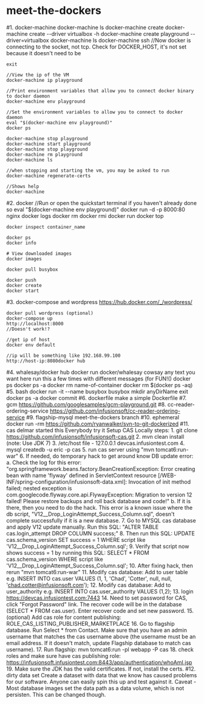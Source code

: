 # meet-the-dockers

#1. docker-machine
    docker-machine ls
    docker-machine create 
    docker-machine create --driver virtualbox -h
    docker-machine create playground --driver=virtualbox
    docker-machine ls
    docker-machine ssh
    //Now docker is connecting to the socket, not tcp. Check for DOCKER_HOST, it's not set because it doesn't need to be
    
    exit
    
    //View the ip of the VM
    docker-machine ip playground
    
    //Print environment variables that allow you to connect docker binary to docker daemon
    docker-machine env playground
    
    //Set the environment variables to allow you to connect to docker daemon
    eval "$(docker-machine env playground)"
    docker ps
    
    docker-machine stop playground
    docker-machine start playground
    docker-machine stop playground
    docker-machine rm playground
    docker-machine ls
    
    //when stopping and starting the vm, you may be asked to run
    docker-machine regenerate-certs
    
    //Shows help
    docker-machine
#2. docker
    //Run or open the quickstart terminal if you haven't already done so
    eval "$(docker-machine env playground)"
    docker run -d -p 8000:80 nginx
    docker logs
    docker rm
    docker rmi
    docker run
    docker top
    
    docker inspect container_name
    
    docker ps
    docker info
    
    # View downloaded images
    docker images
    
    docker pull busybox
    
    docker push
    docker create
    docker start
#3. docker-compose and wordpress
    https://hub.docker.com/_/wordpress/
    
    docker pull wordpress (optional)
    docker-compose up
    http://localhost:8000
    //Doesn't work!?
    
    //get ip of host
    docker env default
    
    //ip will be something like 192.168.99.100
    http://host-ip:8080docker hub
        
#4. whalesay/docker hub
    docker run docker/whalesay cowsay any text you want here
    run this a few times with different messages (for FUN!()
    docker ps
    docker ps -a
    docker rm name-of-container
    docker rm $(docker ps -aq)
#5. bash
    docker run -it --name busybox busybox
    mkdir anyDirName
    exit
    docker ps -a
    docker commit 
#6. dockerfile
    make a simple Dockerfile
#7. gcm
    https://github.com/googlesamples/gcm-playground.git
#8. cc-reader-ordering-service
    https://github.com/infusionsoft/cc-reader-ordering-service
#9. flagship-mysql
    meet-the-dockers branch
#10. ephemeral
    docker run -rm
    https://github.com/ryanwalker/svn-to-git-dockerized
#11. cas
    delmar started this
    Everybody try it
    Setup CAS Locally steps:
    1. git clone https://github.com/infusionsoft/infusionsoft-cas.git
    2. mvn clean install (note: Use JDK 7)
    3. /etc/host file - 127.0.0.1    devcas.infusiontest.com
    4. mysql createdb -u eric -p cas
    5. run cas server using "mvn tomcat6:run-war"
    6. If needed, do temporary hack to get around know DB update error:
        a. Check the log for this error: "org.springframework.beans.factory.BeanCreationException: Error creating bean with name 'flyway' defined in ServletContext resource [/WEB-INF/spring-configuration/infusionsoft-data.xml]: Invocation of init method failed; nested exception is com.googlecode.flyway.core.api.FlywayException: Migration to version 12 failed! Please restore backups and roll back database and code!"
        b. If it is there, then you need to do the hack. This error is a known issue where the db script, "V12__Drop_LoginAttempt_Success_Column.sql", doesn't complete successfully if it is a new database.
    7. Go to MYSQL cas database and apply V12 update manually. Run this SQL: "ALTER TABLE cas.login_attempt DROP COLUMN success;"
    8. Then run this SQL:
       UPDATE cas.schema_version
       SET success = 1
       WHERE script like 'V12__Drop_LoginAttempt_Success_Column.sql';
    9. Verify that script now shows success = 1 by running this SQL:
       SELECT *
       FROM cas.schema_version
       WHERE script like 'V12__Drop_LoginAttempt_Success_Column.sql';
    10. After fixing hack, then rerun "mvn tomcat6:run-war"
    11. Modify cas database: Add to user table e.g. INSERT INTO cas.user VALUES (1, 1, 'Chad', 'Cotter', null, null, 'chad.cotter@infusionsoft.com');
    12. Modify cas database: Add to user_authority e.g. INSERT INTO cas.user_authority VALUES (1,2);
    13. login https://devcas.infusiontest.com:7443
    14. Need to set password for CAS, click "Forgot Password" link. The recover code will be in the database (SELECT * FROM cas.user). Enter recover code and set new password.
    15. (optional) Add cas role for content publishing: ROLE_CAS_LISTING_PUBLISHER_MARKETPLACE
    16. Go to flagship database. Run Select * from Contact. Make sure that you have an admin username that matches the cas username above (the username must be an email address. If it doesn't match, update Flagship database to match cas username).
    17. Run flagship: mvn tomcat6:run -pl webapp -P cas
    18. check roles and make sure have cas publishing role: https://infusionsoft.infusiontest.com:8443/app/authentication/whoAmI.jsp
    19. Make sure the JDK has the valid certificates. If not, install the certs.
#12. dirty data set
    Create a dataset with data that we know has caused problems for our software.
    Anyone can easily spin this up and test against it.
    Caveat - Most database images set the data path as a data volume, which is not persisten. This can be changed though.